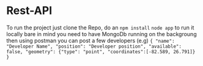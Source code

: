 # Rest-API

To run the project just clone the Repo, 
do an `npm install`
`node app` to run it locally
bare in mind you need to have MongoDb running on the backgroung
then using postman you can post a few developers
(e.g) `{
	"name": "Developer Name",
	"position": "Developer position",
	"available": false,
	"geometry": {"type": "point", "coordinates":[-82.589, 26.791]}
}`
